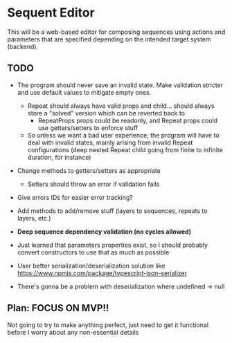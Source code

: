 # Sequent Editor

This will be a web-based editor for composing sequences using actions and parameters that are specified depending on the intended target system (backend).

## TODO

- The program should never save an invalid state. Make validation stricter and use default values to mitigate empty ones.
  - Repeat should always have valid props and child... should always store a "solved" version which can be reverted back to
    - RepeatProps props could be readonly, and Repeat props could use getters/setters to enforce stuff
  - So unless we want a bad user experience, the program will have to deal with invalid states, mainly arising from invalid Repeat configurations (deep nested Repeat child going from finite to infinite duration, for instance)
- Change methods to getters/setters as appropriate
  - Setters should throw an error if validation fails
- Give errors IDs for easier error tracking?
- Add methods to add/remove stuff (layers to sequences, repeats to layers, etc.)
- **Deep sequence dependency validation (no cycles allowed)**
- Just learned that parameters properties exist, so I should probably convert constructors to use that as much as possible
- User better serialization/deserialization solution like https://www.npmjs.com/package/typescript-json-serializer

- There's gonna be a problem with deserialization where undefined -> null

## Plan: FOCUS ON MVP!!

Not going to try to make anything perfect, just need to get it functional before I worry about any non-essential details